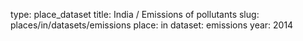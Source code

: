 type: place_dataset
title: India / Emissions of pollutants
slug: places/in/datasets/emissions
place: in
dataset: emissions
year: 2014
